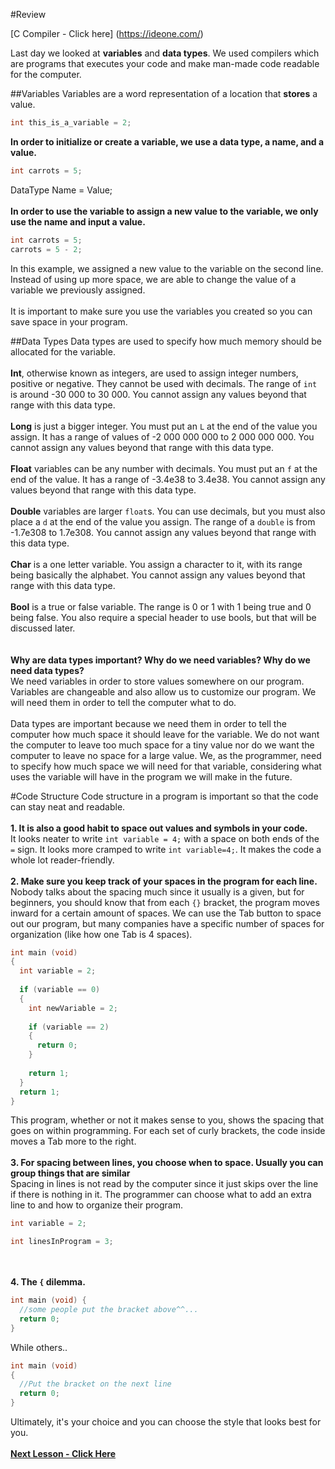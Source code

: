 #Review

[C Compiler - Click here] (https://ideone.com/)

Last day we looked at __variables__ and __data types__. We used compilers which are programs that executes your code and make man-made code readable for the computer.

##Variables
Variables are a word representation of a location that __stores__ a value.
```c
int this_is_a_variable = 2;
```
__In order to initialize or create a variable, we use a data type, a name, and a value.__
```c
int carrots = 5;
```
DataType Name = Value;
<br><br>
__In order to use the variable to assign a new value to the variable, we only use the name and input a value.__
```c
int carrots = 5;
carrots = 5 - 2;
```
In this example, we assigned a new value to the variable on the second line. Instead of using up more space, we are able to change the value of a variable we previously assigned.
<br><br>
It is important to make sure you use the variables you created so you can save space in your program.

##Data Types
Data types are used to specify how much memory should be allocated for the variable.
<br><br>
__Int__, otherwise known as integers, are used to assign integer numbers, positive or negative. They cannot be used with decimals. The range of ```int``` is around -30 000 to 30 000. You cannot assign any values beyond that range with this data type.
<br><br>
__Long__ is just a bigger integer. You must put an ```L``` at the end of the value you assign. It has a range of values of -2 000 000 000 to 2 000 000 000. You cannot assign any values beyond that range with this data type.
<br><br>
__Float__ variables can be any number with decimals. You must put an ```f``` at the end of the value. It has a range of -3.4e38 to 3.4e38. You cannot assign any values beyond that range with this data type.
<br><br>
__Double__ variables are larger ```float```s. You can use decimals, but you must also place a ```d``` at the end of the value you assign. The range of a ```double``` is from -1.7e308 to 1.7e308.  You cannot assign any values beyond that range with this data type.
<br><br>
__Char__ is a one letter variable. You assign a character to it, with its range being basically the alphabet. You cannot assign any values beyond that range with this data type.
<br><br>
__Bool__ is a true or false variable. The range is 0 or 1 with 1 being true and 0 being false. You also require a special header to use bools, but that will be discussed later.
<br><br><br>
__Why are data types important? Why do we need variables? Why do we need data types?__
<br>
We need variables in order to store values somewhere on our program. Variables are changeable and also allow us to customize our program. We will need them in order to tell the computer what to do.<br><br>
Data types are important because we need them in order to tell the computer how much space it should leave for the variable. We do not want the computer to leave too much space for a tiny value nor do we want the computer to leave no space for a large value. We, as the programmer, need to specify how much space we will need for that variable, considering what uses the variable will have in the program we will make in the future.
<br>

#Code Structure
Code structure in a program is important so that the code can stay neat and readable.<br><br>
__1. It is also a good habit to space out values and symbols in your code.__ <br>
It looks neater to write ```int variable = 4;``` with a space on both ends of the ```=``` sign. It looks more cramped to write ```int variable=4;```. It makes the code a whole lot reader-friendly.
<br><br>
__2. Make sure you keep track of your spaces in the program for each line.__<br>
Nobody talks about the spacing much since it usually is a given, but for beginners, you should know that from each ```{}``` bracket, the program moves inward for a certain amount of spaces. We can use the Tab button to space out our program, but many companies have a specific number of spaces for organization (like how one Tab is 4 spaces).<br>
```c
int main (void) 
{
  int variable = 2;
  
  if (variable == 0) 
  {
    int newVariable = 2;
    
    if (variable == 2)
    {
      return 0;
    }
    
    return 1;
  }
  return 1;
}
```
This program, whether or not it makes sense to you, shows the spacing that goes on within programming. For each set of curly brackets, the code inside moves a Tab more to the right.
<br><br>
__3. For spacing between lines, you choose when to space. Usually you can group things that are similar__<br>
Spacing in lines is not read by the computer since it just skips over the line if there is nothing in it. The programmer can choose what to add an extra line to and how to organize their program.
```c
int variable = 2;

int linesInProgram = 3;
```
<br><br>
__4. The ```{``` dilemma.__
```c
int main (void) {
  //some people put the bracket above^^...
  return 0;
}
```
While others..
```c
int main (void)
{
  //Put the bracket on the next line
  return 0;
}
```
Ultimately, it's your choice and you can choose the style that looks best for you.
<br><br>
__[Next Lesson - Click Here](https://github.com/burnabysouthprogramming/Lessons/blob/master/2b.%20Comments.md)__
